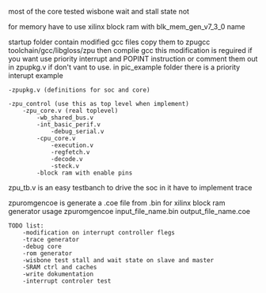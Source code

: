 most of the core tested wisbone wait and stall state not

for memory have to use xilinx block ram with blk_mem_gen_v7_3_0 name

startup folder contain modified gcc files copy them to zpugcc toolchain/gcc/libgloss/zpu
then complie gcc
this modification is reguired if you want use priority interrupt and POPINT instruction or comment them out in zpupkg.v if don't vant to use.
in pic_example folder there is a priority interupt example

	-zpupkg.v (definitions for soc and core)

	-zpu_control (use this as top level when implement)
		-zpu_core.v (real toplevel)
			-wb_shared_bus.v
			-int_basic_perif.v
				-debug_serial.v
			-cpu_core.v
				-execution.v
				-regfetch.v
				-decode.v
				-steck.v
			-block ram with enable pins
		
zpu_tb.v is an easy testbanch to drive the soc in it have to implement trace 

zpuromgencoe is generate a .coe file from .bin for xilinx block ram generator
usage
zpuromgencoe input_file_name.bin output_file_name.coe

	TODO list:
		-modification on interrupt controller flegs
		-trace generator
		-debug core
		-rom generator
		-wisbone test stall and wait state on slave and master
		-SRAM ctrl and caches
		-write dokumentation
		-interrupt controler test